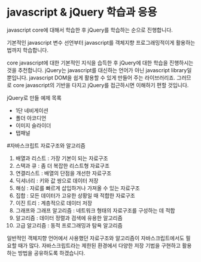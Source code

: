 # javascript & jQuery 학습과 응용
javascript core에 대해서 학습한 후 jQuery를 학습하는 순으로 진행합니다.

기본적인 javascript 변수 선언부터 javascript를 객체지향 프로그래밍적이게 활용하는 법까지 학습합니다.

core javascript에 대한 기본적인 지식을 습득한 후 jQuery에 대한 학습을 진행하시는 것을 추천합니다.
jQuery는 javascript를 대신하는 언어가 아닌 javascript library일 뿐입니다. javascript DOM을 쉽게 활용할 수 있게 만들어 주는 라이브러리죠.
그러므로 core javascript의 기반을 다지고 jQuery를 접근하시면 이해하기 편할 것입니다.

jQuery로 만들 예제 목록
- 1단 네비게이션
- 폴더 아코디언
- 이미지 슬라이더
- 탭패널

#자바스크립트 자료구조와 알고리즘
1. 배열과 리스트 : 가장 기본이 되는 자료구조
2. 스택과 큐 : 좀 더 복잡한 리스트형 자료구조
3. 연결리스트 : 배열의 단점을 개선한 자료구조
4. 딕셔너리 : 키와 값 쌍으로 데이터 저장
5. 해싱 : 자료를 빠르게 삽입하거나 가져올 수 있는 자료구조
6. 집합 : 모든 데이터가 고유한 상황일 때 적합한 자료구조
7. 이진 트리 : 계층적으로 데이터 저장
8. 그래프와 그래프 알고리즘 : 네트워크 형태의 자료구조를 구성하는 데 적합
9. 알고리즘 : 데이터 정렬과 검색에 유용한 알고리즘
10. 고급 알고리즘 : 동적 프로그래밍과 탐욕 알고리즘

일반적인 객체지향 언어에서 사용했던 자료구조와 알고리즘이 자바스크립트에서도 필요할 때가 많다. 자바스크립트라는 제한된 환경에서 다양한 저장 기법을 구현하고 활용하는 방법을 공유하도록 하겠습니다.
